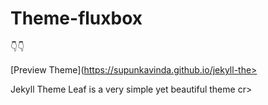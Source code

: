 # Theme-fluxbox

👇👇

[Preview Theme](https://supunkavinda.github.io/jekyll-the>

Jekyll Theme Leaf is a very simple yet beautiful theme cr>
